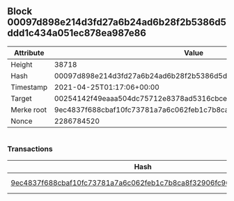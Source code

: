 ## Block 00097d898e214d3fd27a6b24ad6b28f2b5386d5ddd1c434a051ec878ea987e86

Attribute | Value
--- | ---
Height | 38718
Hash | 00097d898e214d3fd27a6b24ad6b28f2b5386d5ddd1c434a051ec878ea987e86
Timestamp | 2021-04-25T01:17:06+00:00
Target | 00254142f49eaaa504dc75712e8378ad5316cbcead634704b3734b6271167cc4
Merke root | 9ec4837f688cbaf10fc73781a7a6c062feb1c7b8ca8f32906fc961ef4cf33951
Nonce | 2286784520

```

```

### Transactions

Hash | Amount
--- | ---
[9ec4837f688cbaf10fc73781a7a6c062feb1c7b8ca8f32906fc961ef4cf33951](9ec4837f688cbaf10fc73781a7a6c062feb1c7b8ca8f32906fc961ef4cf33951.md) | 10.00000000 SKEPTI 
